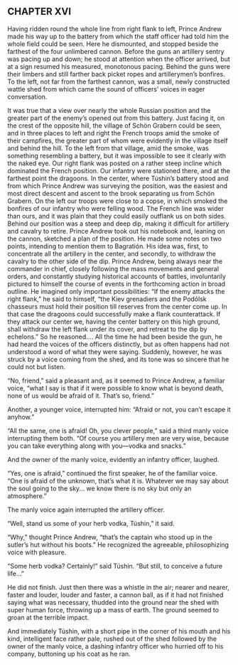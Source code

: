 ## CHAPTER XVI

Having ridden round the whole line from right flank to left, Prince
Andrew made his way up to the battery from which the staff officer had
told him the whole field could be seen. Here he dismounted, and stopped
beside the farthest of the four unlimbered cannon. Before the guns an
artillery sentry was pacing up and down; he stood at attention when the
officer arrived, but at a sign resumed his measured, monotonous pacing.
Behind the guns were their limbers and still farther back picket ropes
and artillerymen’s bonfires. To the left, not far from the farthest
cannon, was a small, newly constructed wattle shed from which came the
sound of officers’ voices in eager conversation.

It was true that a view over nearly the whole Russian position and the
greater part of the enemy’s opened out from this battery. Just facing
it, on the crest of the opposite hill, the village of Schön Grabern
could be seen, and in three places to left and right the French troops
amid the smoke of their campfires, the greater part of whom were
evidently in the village itself and behind the hill. To the left from
that village, amid the smoke, was something resembling a battery, but it
was impossible to see it clearly with the naked eye. Our right flank was
posted on a rather steep incline which dominated the French position.
Our infantry were stationed there, and at the farthest point the
dragoons. In the center, where Túshin’s battery stood and from which
Prince Andrew was surveying the position, was the easiest and most
direct descent and ascent to the brook separating us from Schön
Grabern. On the left our troops were close to a copse, in which smoked
the bonfires of our infantry who were felling wood. The French line was
wider than ours, and it was plain that they could easily outflank us
on both sides. Behind our position was a steep and deep dip, making it
difficult for artillery and cavalry to retire. Prince Andrew took
out his notebook and, leaning on the cannon, sketched a plan of the
position. He made some notes on two points, intending to mention them to
Bagratión. His idea was, first, to concentrate all the artillery in the
center, and secondly, to withdraw the cavalry to the other side of the
dip. Prince Andrew, being always near the commander in chief, closely
following the mass movements and general orders, and constantly studying
historical accounts of battles, involuntarily pictured to himself the
course of events in the forthcoming action in broad outline. He
imagined only important possibilities: “If the enemy attacks the right
flank,” he said to himself, “the Kiev grenadiers and the Podólsk
chasseurs must hold their position till reserves from the center
come up. In that case the dragoons could successfully make a flank
counterattack. If they attack our center we, having the center battery
on this high ground, shall withdraw the left flank under its cover, and
retreat to the dip by echelons.” So he reasoned.... All the time
he had been beside the gun, he had heard the voices of the officers
distinctly, but as often happens had not understood a word of what they
were saying. Suddenly, however, he was struck by a voice coming from the
shed, and its tone was so sincere that he could not but listen.

“No, friend,” said a pleasant and, as it seemed to Prince Andrew, a
familiar voice, “what I say is that if it were possible to know
what is beyond death, none of us would be afraid of it. That’s so,
friend.”

Another, a younger voice, interrupted him: “Afraid or not, you can’t
escape it anyhow.”

“All the same, one is afraid! Oh, you clever people,” said a third
manly voice interrupting them both. “Of course you artillery men are
very wise, because you can take everything along with you—vodka and
snacks.”

And the owner of the manly voice, evidently an infantry officer,
laughed.

“Yes, one is afraid,” continued the first speaker, he of the
familiar voice. “One is afraid of the unknown, that’s what it is.
Whatever we may say about the soul going to the sky... we know there is
no sky but only an atmosphere.”

The manly voice again interrupted the artillery officer.

“Well, stand us some of your herb vodka, Túshin,” it said.

“Why,” thought Prince Andrew, “that’s the captain who stood up
in the sutler’s hut without his boots.” He recognized the agreeable,
philosophizing voice with pleasure.

“Some herb vodka? Certainly!” said Túshin. “But still, to
conceive a future life...”

He did not finish. Just then there was a whistle in the air; nearer and
nearer, faster and louder, louder and faster, a cannon ball, as if it
had not finished saying what was necessary, thudded into the ground near
the shed with super human force, throwing up a mass of earth. The ground
seemed to groan at the terrible impact.

And immediately Túshin, with a short pipe in the corner of his mouth
and his kind, intelligent face rather pale, rushed out of the shed
followed by the owner of the manly voice, a dashing infantry officer who
hurried off to his company, buttoning up his coat as he ran.






